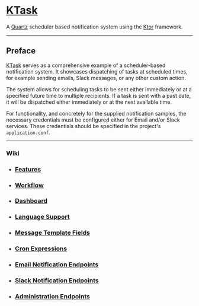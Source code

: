 # [KTask](https://github.com/perracodex/KTask)

A [Quartz](https://github.com/quartz-scheduler) scheduler based notification system using the [Ktor](https://ktor.io/) framework.

---

## Preface

[KTask](https://github.com/perracodex/KTask) serves as a comprehensive example of a scheduler-based notification system.
It showcases dispatching of tasks at scheduled times, for example sending emails, Slack messages, or any other custom action.

The system allows for scheduling tasks to be sent either immediately or at a specified future time to multiple recipients.
If a task is sent with a past date, it will be dispatched either immediately or at the next available time.

For functionality, and concretely for the supplied notification samples, the necessary credentials must be configured
either for Email and/or Slack services. These credentials should be specified in the project's `application.conf`.

---

### Wiki

* ### [Features](./.wiki/01.features.md)
* ### [Workflow](./.wiki/02.workflow.md)
* ### [Dashboard](./.wiki/03.dashboard.md)
* ### [Language Support](./.wiki/04.language.md)
* ### [Message Template Fields](./.wiki/05.message_template_fields.md)
* ### [Cron Expressions](./.wiki/06.cron_expressions.md)
* ### [Email Notification Endpoints](./.wiki/07.email_notification_endpoints.md)
* ### [Slack Notification Endpoints](./.wiki/08.slack_notification_endpoints.md)
* ### [Administration Endpoints](./.wiki/09.administration_endpoints.md)

